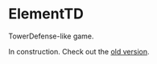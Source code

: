 # ElementTD
TowerDefense-like game.

In construction. Check out the <a href="https://mauroc8.github.io/TowerDefense/">old version</a>.
